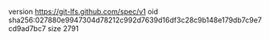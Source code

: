 version https://git-lfs.github.com/spec/v1
oid sha256:027880e9947304d78212c992d7639d16df3c28c9b148e179db7c9e7cd9ad7bc7
size 2791

